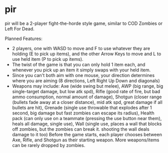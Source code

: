 # pir

pir will be a 2-player fight-the-horde style game, similar to COD Zombies or Left For Dead.

Planned Features:
- 2 players, one with WASD to move and F to use whatever they are holding (E to pick up items), and the other Arrow Keys to move and L to use held item (P to pick up items).
- The twist of the game is that you can only hold 1 item each, and whenever you pick up an item it simply swaps with your held item.
- Since you can't both aim with one mouse, your direction determines where you are aiming (8 directions, Left Right Up Down and diagonals)
- Weapons may include:
  Axe (wide swing but melee), AWP (big range, big single-target damage, but low atk spd), Rifle (good rate of fire, but bad ammo consumption, normal amount of damage), Shotgun (closer range (bullets fade away at a closer distance), mid atk spd, great damage if all bullets are hit), Grenade (single use throwable that explodes after 1 second, big damage but fast zombies can escape its radius), Health pack (can only use on a teammate (pressing the use button near them), heals all damage, single use), Wall (single use, places a wall that blocks off zombies, but the zombies can break it. shooting the wall deals damage to it too)
Before the game starts, each player chooses between Axe, Rifle, and Shotgun as their starting weapon. More weapons/items can be rarely dropped by zombies.
